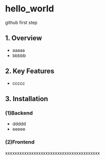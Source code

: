 # hello_world

github first step

## 1. Overview

- aaaaa
- bbbbb

## 2. Key Features

- ccccc

## 3. Installation

### (1)Backend

- ddddd
- eeeee

### (2)Frontend

xxxxxxxxxxxxxxxxxxxxxxxxxxxxxxxxxxxxxxxx
